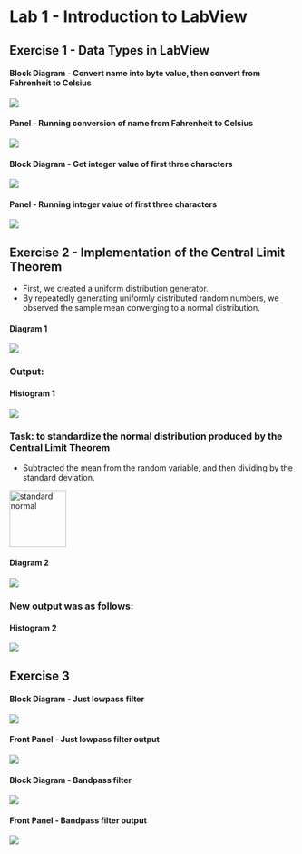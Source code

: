 # Lab 1 - Introduction to LabView

## Exercise 1 - Data Types in LabView
#### Block Diagram - Convert name into byte value, then convert from Fahrenheit to Celsius
![](./screenshots/DataTypes_blockdiagram.PNG)
#### Panel - Running conversion of name from Fahrenheit to Celsius
![](./screenshots/DataTypes_panel1.PNG)
#### Block Diagram - Get integer value of first three characters
![](./screenshots/DataTypes_blockdiagram2.PNG)
#### Panel - Running integer value of first three characters
![](./screenshots/DataTypes_panel2.PNG)

## Exercise 2 - Implementation of the Central Limit Theorem
- First, we created a uniform distribution generator.
- By repeatedly generating uniformly distributed random numbers, we observed the sample mean converging to a normal distribution.

#### Diagram 1
![](./screenshots/Lab1_Exe2_1.PNG)
### Output:
#### Histogram 1
![](./screenshots/Lab1_Exe2_2.PNG)

### Task: to standardize the normal distribution produced by the Central Limit Theorem
- Subtracted the mean from the random variable, and then dividing by the standard deviation.
<img src="./screenshots/standardnormal.png" alt="standard normal" height="100">

#### Diagram 2
![](./screenshots/Lab1_Exe2_3.PNG)

### New output was as follows:
#### Histogram 2
![](./screenshots/Lab1_Exe2_4.PNG)

## Exercise 3
#### Block Diagram - Just lowpass filter
![](./screenshots/Lab1_Exe3_2.PNG)
#### Front Panel - Just lowpass filter output
![](./screenshots/Lab1_Exe3_1.PNG)
#### Block Diagram - Bandpass filter
![](./screenshots/Lab1_Exe3_4.PNG)
#### Front Panel - Bandpass filter output
![](./screenshots/Lab1_Exe3_3.PNG)

